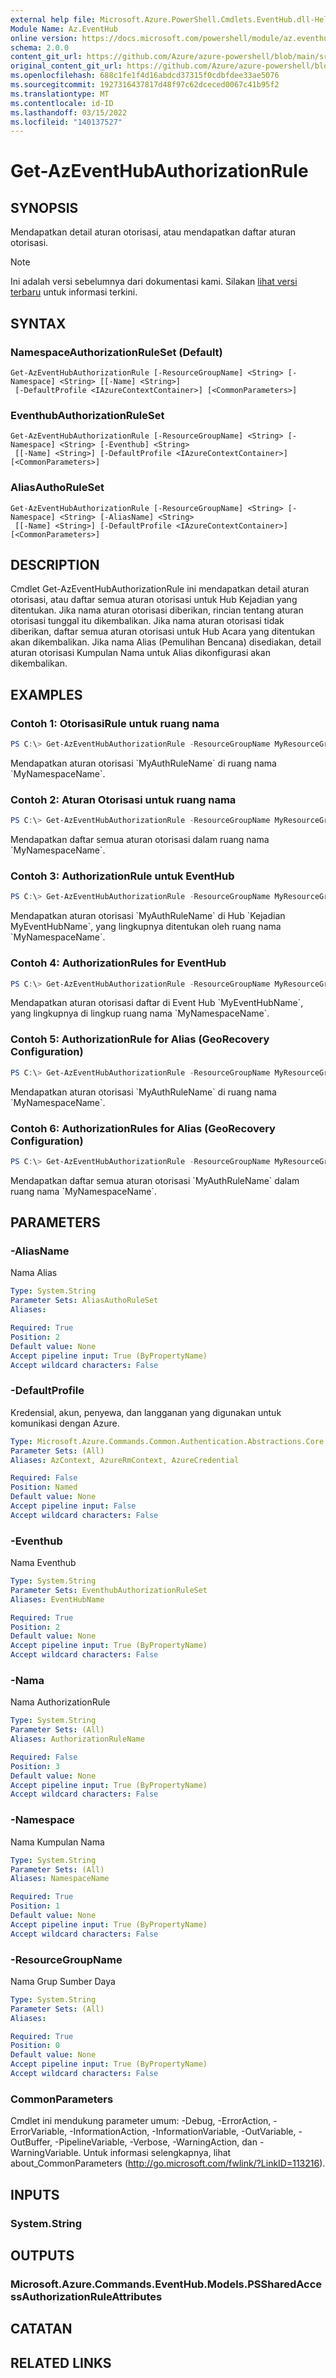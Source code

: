 ```yaml
---
external help file: Microsoft.Azure.PowerShell.Cmdlets.EventHub.dll-Help.xml
Module Name: Az.EventHub
online version: https://docs.microsoft.com/powershell/module/az.eventhub/get-azeventhubauthorizationrule
schema: 2.0.0
content_git_url: https://github.com/Azure/azure-powershell/blob/main/src/EventHub/EventHub/help/Get-AzEventHubAuthorizationRule.md
original_content_git_url: https://github.com/Azure/azure-powershell/blob/main/src/EventHub/EventHub/help/Get-AzEventHubAuthorizationRule.md
ms.openlocfilehash: 688c1fe1f4d16abdcd37315f0cdbfdee33ae5076
ms.sourcegitcommit: 1927316437817d48f97c62dceced0067c41b95f2
ms.translationtype: MT
ms.contentlocale: id-ID
ms.lasthandoff: 03/15/2022
ms.locfileid: "140137527"
---
```

# Get-AzEventHubAuthorizationRule

## SYNOPSIS
Mendapatkan detail aturan otorisasi, atau mendapatkan daftar aturan otorisasi.

> [!NOTE]
>Ini adalah versi sebelumnya dari dokumentasi kami. Silakan [lihat versi terbaru](/powershell/module/az.eventhub/get-azeventhubauthorizationrule) untuk informasi terkini.

## SYNTAX

### NamespaceAuthorizationRuleSet (Default)
```
Get-AzEventHubAuthorizationRule [-ResourceGroupName] <String> [-Namespace] <String> [[-Name] <String>]
 [-DefaultProfile <IAzureContextContainer>] [<CommonParameters>]
```

### EventhubAuthorizationRuleSet
```
Get-AzEventHubAuthorizationRule [-ResourceGroupName] <String> [-Namespace] <String> [-Eventhub] <String>
 [[-Name] <String>] [-DefaultProfile <IAzureContextContainer>] [<CommonParameters>]
```

### AliasAuthoRuleSet
```
Get-AzEventHubAuthorizationRule [-ResourceGroupName] <String> [-Namespace] <String> [-AliasName] <String>
 [[-Name] <String>] [-DefaultProfile <IAzureContextContainer>] [<CommonParameters>]
```

## DESCRIPTION
Cmdlet Get-AzEventHubAuthorizationRule ini mendapatkan detail aturan otorisasi, atau daftar semua aturan otorisasi untuk Hub Kejadian yang ditentukan.
Jika nama aturan otorisasi diberikan, rincian tentang aturan otorisasi tunggal itu dikembalikan.
Jika nama aturan otorisasi tidak diberikan, daftar semua aturan otorisasi untuk Hub Acara yang ditentukan akan dikembalikan.
Jika nama Alias (Pemulihan Bencana) disediakan, detail aturan otorisasi Kumpulan Nama untuk Alias dikonfigurasi akan dikembalikan.

## EXAMPLES

### Contoh 1: OtorisasiRule untuk ruang nama
```powershell
PS C:\> Get-AzEventHubAuthorizationRule -ResourceGroupName MyResourceGroupName -NamespaceName MyNamespaceName -Name MyAuthRuleName
```

Mendapatkan aturan otorisasi \`MyAuthRuleName\` di ruang nama \`MyNamespaceName\`.

### Contoh 2: Aturan Otorisasi untuk ruang nama
```powershell
PS C:\> Get-AzEventHubAuthorizationRule -ResourceGroupName MyResourceGroupName -NamespaceName MyNamespaceName -EventHubName MyEventHubName
```

Mendapatkan daftar semua aturan otorisasi dalam ruang nama \`MyNamespaceName\`.

### Contoh 3: AuthorizationRule untuk EventHub
```powershell
PS C:\> Get-AzEventHubAuthorizationRule -ResourceGroupName MyResourceGroupName -NamespaceName MyNamespaceName -EventHubName MyEventHubName -Name MyAuthRuleName
```

Mendapatkan aturan otorisasi \`MyAuthRuleName\` di Hub \`Kejadian MyEventHubName\`, yang lingkupnya ditentukan oleh ruang nama \`MyNamespaceName\`.

### Contoh 4: AuthorizationRules for EventHub
```powershell
PS C:\> Get-AzEventHubAuthorizationRule -ResourceGroupName MyResourceGroupName -NamespaceName MyNamespaceName -EventHubName MyEventHubName
```

Mendapatkan aturan otorisasi daftar di Event Hub \`MyEventHubName\`, yang lingkupnya di lingkup ruang nama \`MyNamespaceName\`.

### Contoh 5: AuthorizationRule for Alias (GeoRecovery Configuration)
```powershell
PS C:\> Get-AzEventHubAuthorizationRule -ResourceGroupName MyResourceGroupName -NamespaceName MyNamespaceName -AliasName MyAliasNameName -Name MyAuthRuleName
```

Mendapatkan aturan otorisasi \`MyAuthRuleName\` di ruang nama \`MyNamespaceName\`.

### Contoh 6: AuthorizationRules for Alias (GeoRecovery Configuration)
```powershell
PS C:\> Get-AzEventHubAuthorizationRule -ResourceGroupName MyResourceGroupName -NamespaceName MyNamespaceName -AliasName MyAliasNameName
```

Mendapatkan daftar semua aturan otorisasi \`MyAuthRuleName\` dalam ruang nama \`MyNamespaceName\`.

## PARAMETERS

### -AliasName
Nama Alias

```yaml
Type: System.String
Parameter Sets: AliasAuthoRuleSet
Aliases:

Required: True
Position: 2
Default value: None
Accept pipeline input: True (ByPropertyName)
Accept wildcard characters: False
```

### -DefaultProfile
Kredensial, akun, penyewa, dan langganan yang digunakan untuk komunikasi dengan Azure.

```yaml
Type: Microsoft.Azure.Commands.Common.Authentication.Abstractions.Core.IAzureContextContainer
Parameter Sets: (All)
Aliases: AzContext, AzureRmContext, AzureCredential

Required: False
Position: Named
Default value: None
Accept pipeline input: False
Accept wildcard characters: False
```

### -Eventhub
Nama Eventhub

```yaml
Type: System.String
Parameter Sets: EventhubAuthorizationRuleSet
Aliases: EventHubName

Required: True
Position: 2
Default value: None
Accept pipeline input: True (ByPropertyName)
Accept wildcard characters: False
```

### -Nama
Nama AuthorizationRule

```yaml
Type: System.String
Parameter Sets: (All)
Aliases: AuthorizationRuleName

Required: False
Position: 3
Default value: None
Accept pipeline input: True (ByPropertyName)
Accept wildcard characters: False
```

### -Namespace
Nama Kumpulan Nama

```yaml
Type: System.String
Parameter Sets: (All)
Aliases: NamespaceName

Required: True
Position: 1
Default value: None
Accept pipeline input: True (ByPropertyName)
Accept wildcard characters: False
```

### -ResourceGroupName
Nama Grup Sumber Daya

```yaml
Type: System.String
Parameter Sets: (All)
Aliases:

Required: True
Position: 0
Default value: None
Accept pipeline input: True (ByPropertyName)
Accept wildcard characters: False
```

### CommonParameters
Cmdlet ini mendukung parameter umum: -Debug, -ErrorAction, -ErrorVariable, -InformationAction, -InformationVariable, -OutVariable, -OutBuffer, -PipelineVariable, -Verbose, -WarningAction, dan -WarningVariable. Untuk informasi selengkapnya, lihat about_CommonParameters (http://go.microsoft.com/fwlink/?LinkID=113216).

## INPUTS

### System.String

## OUTPUTS

### Microsoft.Azure.Commands.EventHub.Models.PSSharedAccessAuthorizationRuleAttributes

## CATATAN

## RELATED LINKS
